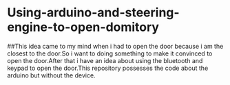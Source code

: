 # Using-arduino-and-steering-engine-to-open-domitory 
##This idea came to my mind when i had to open the door because i am the closest to the door.So i want to doing something to make
it convinced to open the door.After that i have an idea about using the bluetooth and keypad to open the door.This repository 
possesses the code about the arduino but without the device.
